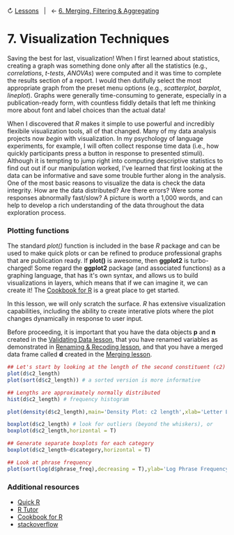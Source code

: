 ↻ [Lessons](../README.md#lessons)&nbsp;&nbsp;&nbsp;|&nbsp;&nbsp;&nbsp;← [6. Merging, Filtering & Aggregating](06-merging-filtering-aggregating-data.md)

# 7. Visualization Techniques

Saving the best for last, visualization! When I first learned about statistics, creating a graph was something done only after all the statistics (e.g., *correlations*, *t-tests*, *ANOVAs*) were computed and it was time to complete the results section of a report. I would then dutifully select the most appropriate graph from the preset menu options (e.g., *scatterplot*, *barplot*, *lineplot*). Graphs were generally time-consuming to generate, especially in a publication-ready form, with countless fiddly details that left me thinking more about font and label choices than the actual data!

When I discovered that *R* makes it simple to use powerful and incredibly flexibile visualization tools, all of that changed. Many of my data analysis projects now *begin* with visualization. In my psychology of language experiments, for example, I will often collect response time data (i.e., how quickly participants press a button in response to presented stimuli). Although it is tempting to jump right into computing descriptive statistics to find out out if our manipulation worked, I've learned that first looking at the data can be informative and save some trouble further along in the analysis. One of the most basic reasons to visualize the data is check the data integrity. How are the data distributed? Are there errors? Were some responses abnormally fast/slow? A picture is worth a 1,000 words, and can help to develop a rich understanding of the data throughout the data exploration process.


### Plotting functions

The standard *plot()* function is included in the base *R* package and can be used to make quick plots or can be refined to produce professional graphs that are publication ready. If **plot()** is awesome, then **ggplot2** is turbo-charged! Some regard the **ggplot2** package (and associated functions) as a graphing language, that has it's own syntax, and allows us to build visualizations in layers, which means that if we can imagine it, we can create it! The [Cookbook for R](http://www.cookbook-r.com/Graphs) is a great place to get started.

In this lesson, we will only scratch the surface. *R* has extensive visualization capabilities, including the ability to create interative plots where the plot changes dynamically in response to user input.

Before proceeding, it is important that you have the data objects **p** and **n** created in the [Validating Data lesson](04-validating-data.md), that you have renamed variables as demonstrated in [Renaming & Recoding lesson](05-renaming-recoding-data.md), and that you have a merged data frame called **d** created in the [Merging lesson](06-merging-filtering-aggregating-data.md).

```r
## Let's start by looking at the length of the second constituent (c2) in the phrases
plot(d$c2_length)
plot(sort(d$c2_length)) # a sorted version is more informative

## Lengths are approximately normally distributed
hist(d$c2_length) # frequency histogram

plot(density(d$c2_length),main='Density Plot: c2 length',xlab='Letter Length') # similar to the histogram

boxplot(d$c2_length) # look for outliers (beyond the whiskers), or
boxplot(d$c2_length,horizontal = T)

## Generate separate boxplots for each category
boxplot(d$c2_length~d$category,horizontal = T)

## Look at phrase frequency
plot(sort(log(d$phrase_freq),decreasing = T),ylab='Log Phrase Frequency')


```

### Additional resources

- [Quick R](https://www.statmethods.net)
- [R Tutor](http://www.r-tutor.com)
- [Cookbook for R](http://www.cookbook-r.com/Graphs)
- [stackoverflow](http://stackoverflow.com)